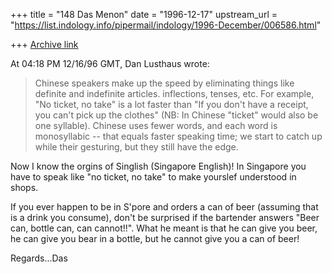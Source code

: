 +++
title = "148 Das Menon"
date = "1996-12-17"
upstream_url = "https://list.indology.info/pipermail/indology/1996-December/006586.html"

+++
[Archive link](https://list.indology.info/pipermail/indology/1996-December/006586.html)

At 04:18 PM 12/16/96 GMT, Dan Lusthaus wrote:
>
>Chinese speakers make up the speed by eliminating things like definite and 
>indefinite articles. inflections, tenses, etc. For example, "No ticket, no 
>take" is a lot faster than "If you don't have a receipt, you can't pick up 
>the clothes" (NB: In Chinese "ticket" would also be one syllable). Chinese 
>uses fewer words, and each word is monosyllabic -- that equals faster 
>speaking time; we start to catch up while their gesturing, but they still 
>have the edge.
>

Now I know the orgins of Singlish (Singapore English)! In Singapore you have
to speak like "no ticket, no take" to make yourslef understood in shops.

If you ever happen to be in S'pore and orders a can of beer (assuming that
is a drink you consume), don't be surprised if the bartender answers "Beer
can, bottle can, can cannot!!". What he meant is that he can give you beer,
he can give you bear in a bottle, but he cannot give you a can of beer!

Regards...Das





